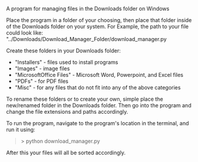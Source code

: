 A program for managing files in the Downloads folder on Windows

Place the program in a folder of your choosing, then place that folder inside of the Downloads folder on your system.
For Example, the path to your file could look like: "../Downloads/Download_Manager_Folder/download_manager.py

Create these folders in your Downloads folder:
  * "Installers" - files used to install programs
  * "Images" - image files
  * "MicrosoftOffice Files" - Microsoft Word, Powerpoint, and Excel files
  * "PDFs" - for PDF files
  * "Misc" - for any files that do not fit into any of the above categories
  
To rename these folders or to create your own, simple place the new/renamed folder in the Downloads folder.
Then go into the program and change the file extensions and paths accordingly.

To run the program, navigate to the program's location in the terminal, and run it using:
  > \> python download_manager.py

After this your files will all be sorted accordingly.
